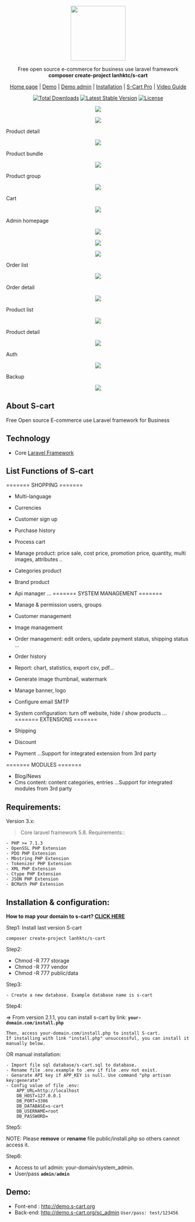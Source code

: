 <p align="center">
    <img src="https://s-cart.org/logo.png" width="150">
</p>
<p align="center">Free open source e-commerce for business use laravel framework<br>
<b>composer create-project lanhktc/s-cart</b></p>
<p align="center">
 <a href="https://s-cart.org">Home page</a> | <a href="https://demo.s-cart.org">Demo</a> | <a href="https://demo.s-cart.org/system_admin">Demo admin</a> | <a href="https://s-cart.org/installation.html">Installation</a> | <a href="https://s-cart.org/pro.html">S-Cart Pro</a> | <a href="https://s-cart.org/video-guide.html">Video Guide</a>
</p>
<p align="center">
<a href="https://packagist.org/packages/lanhktc/s-cart"><img src="https://poser.pugx.org/lanhktc/s-cart/d/total.svg" alt="Total Downloads"></a>
<a href="https://packagist.org/packages/lanhktc/s-cart"><img src="https://poser.pugx.org/lanhktc/s-cart/v/stable.svg" alt="Latest Stable Version"></a>
<a href="https://packagist.org/packages/lanhktc/s-cart"><img src="https://poser.pugx.org/lanhktc/s-cart/license.svg" alt="License"></a>
</p>
<p align="center"><img src="https://s-cart.org/images/screen/v3x/home-1.jpg"></p>
<p align="center"><img src="https://s-cart.org/images/screen/v3x/home-2.jpg"></p>
Product detail
<p align="center"><img src="https://s-cart.org/images/screen/v3x/detail-1.jpg"></p>
Product bundle
<p align="center"><img src="https://s-cart.org/images/screen/v3x/detail-bundle.jpg"></p>
Product group
<p align="center"><img src="https://s-cart.org/images/screen/v3x/detail-group.jpg"></p>
Cart
<p align="center"><img src="https://s-cart.org/images/screen/v3x/cart.jpg"></p>
Admin homepage
<p align="center"><img src="https://s-cart.org/images/screen/v3x/admin-home.jpg"></p>
<p align="center"><img src="https://s-cart.org/images/screen/v3x/admin-home-1.jpg"></p>
<p align="center"><img src="https://s-cart.org/images/screen/v3x/admin-home-2.jpg"></p>
Order list
<p align="center"><img src="https://s-cart.org/images/screen/v3x/order-list.jpg"></p>
Order detail
<p align="center"><img src="https://s-cart.org/images/screen/v3x/order-detail.jpg"></p>
Product list
<p align="center"><img src="https://s-cart.org/images/screen/v3x/product-list.jpg"></p>
Product detail
<p align="center"><img src="https://s-cart.org/images/screen/v3x/product-detail.jpg"></p>
Auth
<p align="center"><img src="https://s-cart.org/images/screen/v3x/auth.jpg"></p>
Backup
<p align="center"><img src="https://s-cart.org/images/screen/v3x/backup.jpg"></p>



## About S-cart
Free Open source E-commerce use Laravel framework for Business

## Technology
- Core <a href="https://laravel.com">Laravel Framework</a>

## List Functions of S-cart

======= SHOPPING =======

- Multi-language
- Currencies
- Customer sign up
- Purchase history
- Process cart
- Manage product: price sale, cost price, promotion price, quantity, multi images, attributes ..
- Categories product
- Brand product
- Api manager
...
======= SYSTEM MANAGEMENT =======

- Manage & permission users, groups
- Customer management
- Image management
- Order management: edit orders, update payment status, shipping status ...
- Order history
- Report:  chart, statistics, export csv, pdf...
- Generate image thumbnail, watermark
- Manage banner, logo
- Configure email SMTP
- System configuration: turn off website, hide / show products
...
======= EXTENSIONS =======

- Shipping
- Discount
- Payment
...Support for integrated extension from 3rd party

======= MODULES =======

- Blog/News
- Cms content: content categories, entries
...Support for integrated modules from 3rd party


## Requirements:

Version 3.x:

> Core laravel framework 5.8. Requirements::

```
- PHP >= 7.1.3
- OpenSSL PHP Extension
- PDO PHP Extension
- Mbstring PHP Extension
- Tokenizer PHP Extension
- XML PHP Extension
- Ctype PHP Extension
- JSON PHP Extension
- BCMath PHP Extension
```

## Installation & configuration:

<b>How to map your domain to s-cart? <a href="https://s-cart.org/installation.html">CLICK HERE</a></b>

Step1: Install last version S-cart
```
composer create-project lanhktc/s-cart
```
Step2:
- Chmod -R 777 storage
- Chmod -R 777 vendor
- Chmod -R 777 public/data

Step3:
```
- Create a new database. Example database name is s-cart
```

Step4:

=> From version 2.1.1, you can install s-cart by link: <code><b>your-domain.com/install.php</b></code>

```
Then, access your-domain.com/install.php to install S-cart.
If installing with link "install.php" unsuccessful, you can install it manually below.
```
OR manual installation:
```
- Import file sql database/s-cart.sql to database.
- Rename file .env.example to .env if file .env not exist.
- Genarate API key if APP_KEY is null. Use command "php artisan key:generate"
- Config value of file .env:
    APP_URL=http://localhost
    DB_HOST=127.0.0.1
    DB_PORT=3306
    DB_DATABASE=s-cart
    DB_USERNAME=root
    DB_PASSWORD=
```

Step5:

NOTE: Please <b>remove</b> or <b>rename</b> file public/install.php so others cannot access it.

Step6:
- Access to url admin: your-domain/system_admin.
- User/pass <code><b>admin</b>/<b>admin</b></code>

## Demo:

- Font-end : http://demo.s-cart.org
- Back-end: http://demo.s-cart.org/sc_admin   <code>User/pass: test/123456</code>

